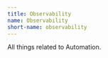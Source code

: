 ```yaml
---
title: Observability
name: Observability
short-name: observability 
---
```


All things related to Automation.